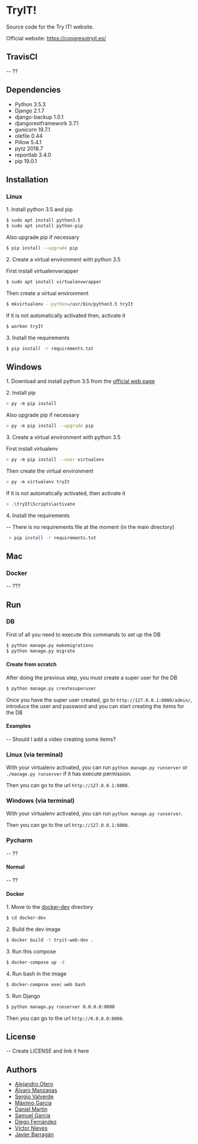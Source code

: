 # TryIT!
Source code for the Try IT! website.

Official website: https://congresotryit.es/
## TravisCI
-- ??
## Dependencies
- Python 3.5.3
- Django 2.1.7
- django-backup 1.0.1
- djangorestframework 3.7.1
- gunicorn 19.7.1
- olefile 0.44
- Pillow 5.4.1
- pytz 2018.7
- reportlab 3.4.0
- pip 19.0.1

## Installation

### Linux 
1\. Install python 3.5 and pip
```bash
$ sudo apt install python3.5
$ sudo apt install python-pip
```
Also upgrade pip if necessary
```bash
$ pip install --upgrade pip
```
2\. Create a virtual environment with python 3.5

First install virtualenvwrapper
```bash
$ sudo apt install virtualenvwrapper
```
Then create a virtual environment
```bash
$ mkvirtualenv --python=/usr/bin/python3.5 tryIt
```
If it is not automatically activated then, activate it
```bash
$ workon tryIt
```
3\. Install the requirements
```bash
$ pip install -r requirements.txt
```

## Windows 
1\. Download and install python 3.5 from the [official web page](https://www.python.org/downloads/windows/)

2\. Install pip
```bash
> py -m pip install
```
Also upgrade pip if necessary
```bash
> py -m pip install --upgrade pip
```
3\. Create a virtual environment with python 3.5

First install virtualenv
```bash
> py -m pip install --user virtualenv
```
Then create the virtual environment
```bash
> py -m virtualenv tryIt
```
If it is not automatically activated, then activate it
```bash
> .\tryIt\Scripts\activate
```
4\. Install the requirements

-- There is no requirements file at the moment (in the main directory)
```bash
 > pip install -r requirements.txt
```
## Mac 

### Docker
-- ???
## Run

### DB
First of all you need to execute this commands to set up the DB
```bash
$ python manage.py makemigrations
$ python manage.py migrate
```
#### Create from scratch
After doing the previous step, you must create a super user for the DB
```bash
$ python manage.py createsuperuser
```
Once you have the super user created, go to `http://127.0.0.1:8000/admin/`, introduce the user and password and you can start creating the items for the DB
#### Examples
-- Should I add a video creating some items?
 
### Linux (via terminal)
With your virtualenv activated, you can run `python manage.py runserver` or `./manage.py runserver` if it has execute permission.

Then you can go to the url `http://127.0.0.1:8000`.

### Windows (via terminal)
With your virtualenv activated, you can run `python manage.py runserver`.

Then you can go to the url `http://127.0.0.1:8000`.

### Pycharm
-- ??
#### Normal
-- ??
#### Docker
1\. Move to the [docker-dev](/docker-dev) directory
```bash
$ cd docker-dev
```
2\. Build the dev image 
```bash
$ docker build -t tryit-web-dev .
```
3\. Run this compose 
```bash
$ docker-compose up -d
```
4\. Run bash in the image 
```bash
$ docker-compose exec web bash
```
5\. Run Django
```bash
$ python manage.py runserver 0.0.0.0:8000
```
Then you can go to the url `http://0.0.0.0:8000`.
## License
-- Create LICENSE and link it here

## Authors
- [Alejandro Otero](https://github.com/lexotero)
- [Álvaro Manzanas](https://github.com/alvarogtx300)
- [Sergio Valverde](https://github.com/svg153)
- [Máximo García](https://github.com/onmax)
- [Daniel Martín](https://github.com/mdmoreno)
- [Samuel García](https://github.com/samgh96)
- [Diego Fernández](https://github.com/diegofpb)
- [Víctor Nieves](https://github.com/VictorNS69)
- [Javier Barragán](https://github.com/JavierBH)
